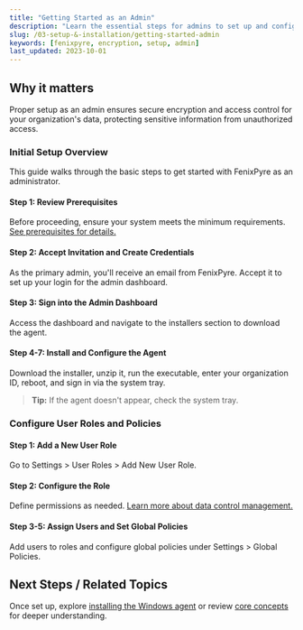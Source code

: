 ```yaml
---
title: "Getting Started as an Admin"
description: "Learn the essential steps for admins to set up and configure FenixPyre for your organization."
slug: /03-setup-&-installation/getting-started-admin
keywords: [fenixpyre, encryption, setup, admin]
last_updated: 2023-10-01
---
```


## Why it matters
Proper setup as an admin ensures secure encryption and access control for your organization's data, protecting sensitive information from unauthorized access.

### Initial Setup Overview
This guide walks through the basic steps to get started with FenixPyre as an administrator.

#### Step 1: Review Prerequisites
Before proceeding, ensure your system meets the minimum requirements. [See prerequisites for details.](./prerequisites.md)

#### Step 2: Accept Invitation and Create Credentials
As the primary admin, you'll receive an email from FenixPyre. Accept it to set up your login for the admin dashboard.

<!-- IMG: ./media/03-setup-&-installation/invitation-email.png | Alt: FenixPyre invitation email screenshot -->

#### Step 3: Sign into the Admin Dashboard
Access the dashboard and navigate to the installers section to download the agent.

<!-- IMG: ./media/03-setup-&-installation/admin-dashboard.png | Alt: FenixPyre admin dashboard overview -->

#### Step 4-7: Install and Configure the Agent
Download the installer, unzip it, run the executable, enter your organization ID, reboot, and sign in via the system tray.

> **Tip:** If the agent doesn't appear, check the system tray.

### Configure User Roles and Policies
#### Step 1: Add a New User Role
Go to Settings > User Roles > Add New User Role.

#### Step 2: Configure the Role
Define permissions as needed. [Learn more about data control management.](./key-mgmt.md)

#### Step 3-5: Assign Users and Set Global Policies
Add users to roles and configure global policies under Settings > Global Policies.

<!-- IMG: ./media/03-setup-&-installation/global-policies.png | Alt: FenixPyre global policies configuration -->

## Next Steps / Related Topics
Once set up, explore [installing the Windows agent](./install-windows-agent.md) or review [core concepts](../02-core-concepts/index.md) for deeper understanding.
